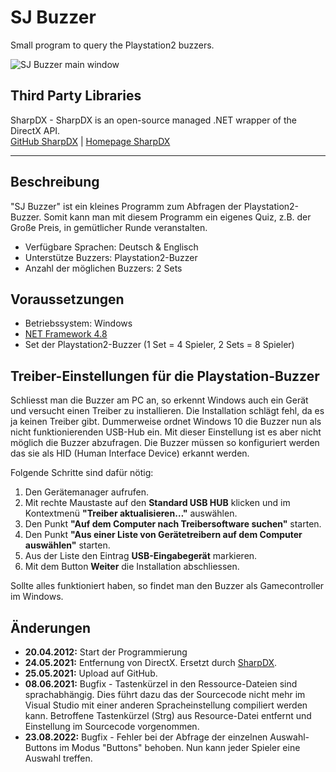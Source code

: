 # SJ Buzzer

Small program to query the Playstation2 buzzers.

![SJ Buzzer main window](https://stefanjahn.de/_media/development/sj_buzzer.png)

## Third Party Libraries

SharpDX - SharpDX is an open-source managed .NET wrapper of the DirectX API.<br/>
[GitHub SharpDX](https://github.com/sharpdx/SharpDX) | [Homepage SharpDX](http://sharpdx.org)

-----

## Beschreibung
"SJ Buzzer" ist ein kleines Programm zum Abfragen der Playstation2-Buzzer. Somit kann man mit diesem Programm ein eigenes Quiz, z.B. der Große Preis, in gemütlicher Runde veranstalten.

  * Verfügbare Sprachen: Deutsch & Englisch
  * Unterstütze Buzzers: Playstation2-Buzzer
  * Anzahl der möglichen Buzzers: 2 Sets

## Voraussetzungen
  * Betriebssystem: Windows
  * [NET Framework 4.8](https://dotnet.microsoft.com/download/dotnet-framework/net48)
  * Set der Playstation2-Buzzer (1 Set = 4 Spieler, 2 Sets = 8 Spieler)

## Treiber-Einstellungen für die Playstation-Buzzer
Schliesst man die Buzzer am PC an, so erkennt Windows auch ein Gerät und versucht einen Treiber zu installieren. Die Installation schlägt fehl, da es ja keinen Treiber gibt. Dummerweise ordnet Windows 10 die Buzzer nun als nicht funktionierenden USB-Hub ein. Mit dieser Einstellung ist es aber nicht möglich die Buzzer abzufragen. Die Buzzer müssen so konfiguriert werden das sie als HID (Human Interface Device) erkannt werden.

Folgende Schritte sind dafür nötig:

  1. Den Gerätemanager aufrufen.
  2. Mit rechte Maustaste auf den **Standard USB HUB** klicken und im Kontextmenü **"Treiber aktualisieren…"** auswählen.
  3. Den Punkt **"Auf dem Computer nach Treibersoftware suchen"** starten.
  4. Den Punkt **"Aus einer Liste von Gerätetreibern auf dem Computer auswählen"** starten.
  5. Aus der Liste den Eintrag **USB-Eingabegerät** markieren.
  6. Mit dem Button **Weiter** die Installation abschliessen.

Sollte alles funktioniert haben, so findet man den Buzzer als Gamecontroller im Windows.

## Änderungen
  * **20.04.2012:** Start der Programmierung
  * **24.05.2021:** Entfernung von DirectX. Ersetzt durch [SharpDX](http://sharpdx.org).
  * **25.05.2021:** Upload auf GitHub.
  * **08.06.2021:** Bugfix - Tastenkürzel in den Ressource-Dateien sind sprachabhängig. Dies führt dazu das der Sourcecode nicht mehr im Visual Studio mit einer anderen Spracheinstellung compiliert werden kann. Betroffene Tastenkürzel (Strg) aus Resource-Datei entfernt und Einstellung im Sourcecode vorgenommen.
  * **23.08.2022:** Bugfix - Fehler bei der Abfrage der einzelnen Auswahl-Buttons im Modus "Buttons" behoben. Nun kann jeder Spieler eine Auswahl treffen.
